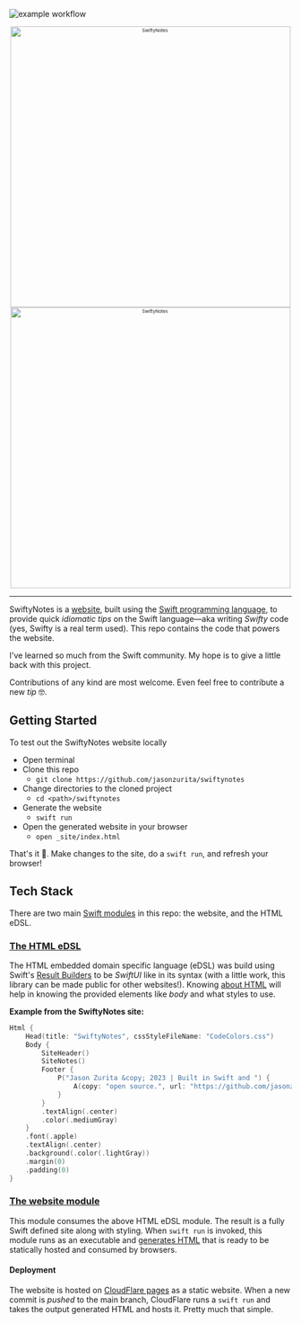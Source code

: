 ![example workflow](https://github.com/jasonzurita/swiftynotes/actions/workflows/tests.yml/badge.svg)

<p align="center" style="font-size:8px">
    <img src="https://user-images.githubusercontent.com/13800855/220510631-e7d97713-6dae-492c-870a-ffa1b8a5b93e.png#gh-light-mode-only" width="500px" alt="SwiftyNotes"/>
    <img src="https://user-images.githubusercontent.com/13800855/220510700-d963d541-e553-4b64-9e5b-b35b6a741065.png#gh-dark-mode-only" width="500px" alt="SwiftyNotes"/>
</p>

---

SwiftyNotes is a [website](https://swiftynotes.com), built using the [Swift programming language](https://www.swift.org), to provide quick _idiomatic tips_ on the Swift language—aka writing _Swifty_ code (yes, Swifty is a real term used). This repo contains the code that powers the website.

I've learned so much from the Swift community. My hope is to give a little back with this project.

Contributions of any kind are most welcome. Even feel free to contribute a new _tip_ 🤓.

## Getting Started
To test out the SwiftyNotes website locally
- Open terminal
- Clone this repo
  + `git clone https://github.com/jasonzurita/swiftynotes`
- Change directories to the cloned project
  + `cd <path>/swiftynotes`
- Generate the website
  + `swift run`
- Open the generated website in your browser
  + `open _site/index.html`

That's it 🥳. Make changes to the site, do a `swift run`, and refresh your browser!

## Tech Stack
There are two main [Swift modules](https://github.com/jasonzurita/swiftynotes/blob/main/Package.swift) in this repo: the website, and the HTML eDSL.

### [The HTML eDSL](https://github.com/jasonzurita/swiftynotes/tree/main/Modules/SwiftHtmlCss)
The HTML embedded domain specific language (eDSL) was build using Swift's [Result Builders](https://developer.apple.com/videos/play/wwdc2021/10253/) to be _SwiftUI_ like in its syntax (with a little work, this library can be made public for other websites!). Knowing [about HTML](https://www.w3schools.com/html/) will help in knowing the provided elements like _body_ and what styles to use.

**Example from the SwiftyNotes site:**
```swift
Html {
    Head(title: "SwiftyNotes", cssStyleFileName: "CodeColors.css")
    Body {
        SiteHeader()
        SiteNotes()
        Footer {
            P("Jason Zurita &copy; 2023 | Built in Swift and ") {
                A(copy: "open source.", url: "https://github.com/jasonzurita/swiftynotes")
            }
        }
        .textAlign(.center)
        .color(.mediumGray)
    }
    .font(.apple)
    .textAlign(.center)
    .background(.color(.lightGray))
    .margin(0)
    .padding(0)
}
```

### [The website module](https://github.com/jasonzurita/swiftynotes/tree/main/Modules/SwiftyNotesSite/src)
This module consumes the above HTML eDSL module. The result is a fully Swift defined site along with styling. When `swift run` is invoked, this module runs as an executable and [generates HTML](https://github.com/jasonzurita/swiftynotes/blob/5e0c0d977e13b0b3c995b44df63c152c7a759f43/Modules/SwiftyNotesSite/src/main.swift#L9) that is ready to be statically hosted and consumed by browsers.

#### Deployment
The website is hosted on [CloudFlare pages](https://pages.cloudflare.com) as a static website. When a new commit is _pushed_ to the main branch, CloudFlare runs a `swift run` and takes the output generated HTML and hosts it. Pretty much that simple.


